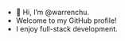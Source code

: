 - 👋 Hi, I’m @warrenchu.
- Welcome to my GitHub profile!
- I enjoy full-stack development.
<!---
warrenchu/warrenchu is a ✨ special ✨ repository because its `README.md` (this file) appears on your GitHub profile.
You can click the Preview link to take a look at your changes.
--->
